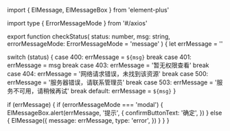 
import { ElMessage, ElMessageBox } from 'element-plus'

import type { ErrorMessageMode } from '#/axios'

export function checkStatus(
  status: number,
  msg: string,
  errorMessageMode: ErrorMessageMode = 'message'
) {
  let errMessage = ''

  switch (status) {
    case 400:
      errMessage = `${msg}`
      break
    case 401:
      errMessage = msg
      break
    case 403:
      errMessage = '暂无权限查看'
      break
    case 404:
      errMessage = '网络请求错误，未找到该资源'
      break
    case 500:
      errMessage = '服务器错误，请联系管理员'
      break
    case 503:
      errMessage = '服务不可用，请稍候再试'
      break
    default:
      errMessage = `${msg}`
  }

  if (errMessage) {
    if (errorMessageMode === 'modal') {
      ElMessageBox.alert(errMessage, '提示', {
        confirmButtonText: '确定',
      })
    } else {
      ElMessage({
        message: errMessage,
        type: 'error',
      })
    }
  }
}
